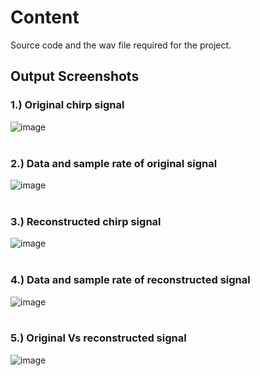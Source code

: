 # Content

Source code and the wav file required for the project.

## Output Screenshots

### 1.)  Original chirp signal
![image](https://github.com/Shreyans27/Compression-of-audio-signals-using-DCT/assets/73150420/96453d16-68a1-49dc-8354-ad440f683d49)
<br>
<br>

### 2.) Data and sample rate of original signal
![image](https://github.com/Shreyans27/Compression-of-audio-signals-using-DCT/assets/73150420/f0d04550-7708-4a78-a532-2f803775e070)
<br>
<br>

### 3.) Reconstructed chirp signal
![image](https://github.com/Shreyans27/Compression-of-audio-signals-using-DCT/assets/73150420/10176af7-51a7-406b-8396-ddea7ae42eb8)
<br>
<br>

### 4.) Data and sample rate of reconstructed signal
![image](https://github.com/Shreyans27/Compression-of-audio-signals-using-DCT/assets/73150420/0aa08f9e-a39d-4648-9e00-7d500c0fe984)
<br>
<br>

### 5.) Original Vs reconstructed signal
![image](https://github.com/Shreyans27/Compression-of-audio-signals-using-DCT/assets/73150420/5b108451-617a-42b7-8e71-c43460f791ee)
<br>
<br>
